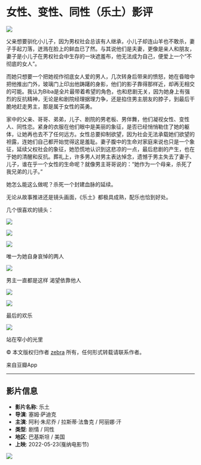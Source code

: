 # 女性、变性、同性（乐土）影评

[![](https://img3.doubanio.com/icon/u142169892-13.jpg)](https://www.douban.com/people/142169892/)

父亲想要驯化小儿子，因为男权社会总该有人继承，小儿子却连山羊也不敢杀，妻子手起刀落，迸溅在脸上的鲜血已了然。与其说他们是夫妻，更像是亲人和朋友，妻子是小儿子在男权社会中生存的一块遮羞布，他无法成为自己，便爱上一个“不彻底的女人”。

而她只想要一个把她视作彻底女人爱的男人，几次转身后带来的愤怒，她在昏暗中把他推出门外，玻璃门上印出他踌躇的身影，他们的影子靠得那样近，却再无相交的可能。我认为Biba是全片最带着希望的角色，也和悲剧无关，因为她身上有强烈的反抗精神，无论是和剧院经理据理力争，还是掐住男主朋友的脖子，到最后干脆地赶走男主，那是属于女性的英勇。

家中的父亲、哥哥、弟弟，儿子、剧院的男老板、男伴舞，他们凝视女性、变性人、同性恋。紧身的衣服在他们眼中是美丽的象征，是否已经悄悄勒住了她的躯体，让她再也去不了任何远方。女性总要抑制欲望，因为社会无法承载她们欲望的袒露，连她们自己都开始觉得这是羞耻。妻子腹中的生命对家庭来说也只是一个象征，延续父权社会的象征，她恐慌地认识到这悲凉的一点，最后悲剧的产生，也在于她的清醒和反抗。葬礼上，许多男人对男主表达悼念，遗憾于男主失去了妻子、儿子，谁在乎一个女性的生命呢？就像男主哥哥说的：“她作为一个母亲，杀死了我兄弟的儿子。”

她怎么能这么做呢？杀死一个封建血脉的延续。

无论从故事推进还是镜头画面，《乐土》都极具成熟，配乐也恰到好处。

几个很喜欢的镜头：

![](https://img3.doubanio.com/view/thing_review/l/public/p8284437.webp)

![](https://img1.doubanio.com/view/thing_review/l/public/p8284440.webp)

![](https://img1.doubanio.com/view/thing_review/l/public/p8284438.webp)

唯一为她自身哀悼的两人

![](https://img1.doubanio.com/view/thing_review/l/public/p8284439.webp)

男主一直都是这样 渴望依靠他人

![](https://img2.doubanio.com/view/thing_review/l/public/p8284441.webp)

![](https://img3.doubanio.com/view/thing_review/l/public/p8284443.webp)

最后的欢乐

![](https://img3.doubanio.com/view/thing_review/l/public/p8284442.webp)

站在窄小的光里

© 本文版权归作者 [zebra](https://www.douban.com/people/142169892/) 所有，任何形式转载请联系作者。

来自豆瓣App

---

## 影片信息

- **影片名称**: 乐土
- **导演**: 塞姆·萨迪克
- **主演**: 阿利·朱尼乔 / 拉斯蒂·法鲁克 / 阿丽娜·汗
- **类型**: 剧情 / 同性
- **地区**: 巴基斯坦 / 美国
- **上映**: 2022-05-23(戛纳电影节)

![](https://img9.doubanio.com/view/photo/s_ratio_poster/public/p2881033774.webp)